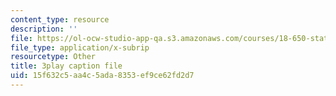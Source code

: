 ```yaml
---
content_type: resource
description: ''
file: https://ol-ocw-studio-app-qa.s3.amazonaws.com/courses/18-650-statistics-for-applications-fall-2016/15f632c5aa4c5ada8353ef9ce62fd2d7_mc1y8m9-hOM.vtt
file_type: application/x-subrip
resourcetype: Other
title: 3play caption file
uid: 15f632c5-aa4c-5ada-8353-ef9ce62fd2d7
---
```

